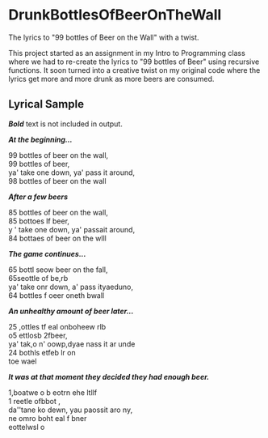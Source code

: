 # DrunkBottlesOfBeerOnTheWall

The lyrics to "99 bottles of Beer on the Wall" with a twist.

This project started as an assignment in my Intro to Programming class where we had to re-create the lyrics to "99 bottles of Beer" using recursive functions. It soon turned into a creative twist on my original code where the lyrics get more and more drunk as more beers are consumed.  



## Lyrical Sample
***Bold*** text is not included in output.

***At the beginning...***

99 bottles of beer on the wall,<br>
99 bottles of beer,<br>
ya' take one down, ya' pass it around,<br>
98 bottles of beer on the wall<br>

***After a few beers***

85 bottles of beer on the wall,<br>
85 bottoes lf beer,<br>
y ' take one down, ya' passait around,<br>
84 bottaes of beer on the wlll<br>

***The game continues...***

65 bottl seow beer on the fall,<br>
65seottle  of be,rb<br>
ya' take onr down,  a' pass ityaeduno,<br>
64 bottles  f oeer oneth bwall<br>

***An unhealthy amount of beer later...***

25 ,ottles tf  eal onboheew rlb<br>
o5  ettlosb 2fbeer,<br>
ya' tak,o n' oowp,dyae nass it ar unde<br>
24 bothls etfeb lr on<br>
toe wael <br>

***It was at that moment they decided they had enough beer.***

1,boatwe o  b eotrn ehe ltllf<br>
1 reetle ofbbot ,<br>
da''tane  ko dewn, yau paossit aro ny,<br>
ne omro boht eal f bner <br>
eottelwsl o<br>
